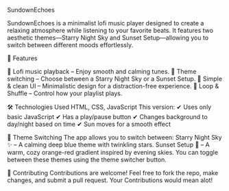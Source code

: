 SundownEchoes

SundownEchoes is a minimalist lofi music player designed to create a relaxing atmosphere while listening to your favorite beats. It features two aesthetic themes—Starry Night Sky and Sunset Setup—allowing you to switch between different moods effortlessly.

🌟 Features

🎵 Lofi music playback – Enjoy smooth and calming tunes.
🎨 Theme switching – Choose between a Starry Night Sky or a Sunset Setup.
📱 Simple & clean UI – Minimalistic design for a distraction-free experience.
🔄 Loop & Shuffle – Control how your playlist plays.

🛠️ Technologies Used
HTML, CSS, JavaScript
This version: ✔ Uses only basic JavaScript
✔ Has a play/pause button
✔ Changes background to day/night based on time
✔ Sun moves for a smooth effect

🎨 Theme Switching
The app allows you to switch between:
Starry Night Sky ✨ – A calming deep blue theme with twinkling stars.
Sunset Setup 🌇 – A warm, cozy orange-red gradient inspired by evening skies.
You can toggle between these themes using the theme switcher button.

🤝 Contributing
Contributions are welcome! Feel free to fork the repo, make changes, and submit a pull request.
Your Contributions would mean alot!


